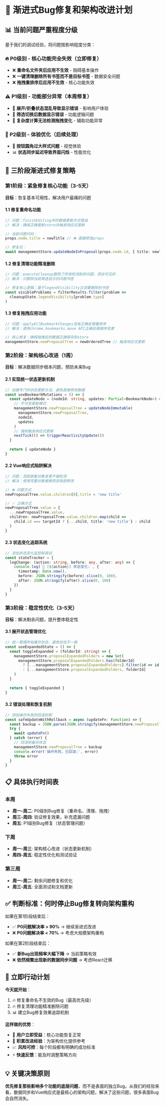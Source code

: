 # 🎯 渐进式Bug修复和架构改进计划

## 📊 当前问题严重程度分级

基于我们的调试经验，将问题按影响程度分类：

### 🔥 **P0级别 - 核心功能完全失效（立即修复）**
- ❌ **重命名文件夹后应用不生效** - 阻碍基本操作
- ❌ **一键清理删除所有书签而不是目标书签** - 数据安全问题  
- ❌ **拖拽重排序后应用不生效** - 核心功能失效

### ⚠️ **P1级别 - 功能部分异常（本周修复）**
- 🐛 **展开/折叠状态混乱导致显示错误** - 影响用户体验
- 🐛 **筛选切换后数据显示错误** - 功能逻辑问题
- 🐛 **复杂度计算无法检测拖拽变化** - 辅助功能异常

### 📝 **P2级别 - 体验优化（后续处理）**
- 🎨 **按钮圆角过大样式问题** - 视觉体验
- 📊 **状态同步延迟导致界面闪烁** - 性能优化

## 🚀 **三阶段渐进式修复策略**

### **第1阶段：紧急修复核心功能（3-5天）**
**目标**：恢复基本可用性，解决用户最痛的问题

#### 1.1 修复重命名功能
```typescript
// 问题：finishEditing中的数据更新方式错误
// 解决：确保正确更新store并触发响应式更新

// 当前问题代码：
props.node.title = newTitle // ❌ 直接修改props

// 修复后：
await managementStore.updateNodeInProposal(props.node.id, { title: newTitle })
```

#### 1.2 修复清理功能精准删除
```typescript
// 问题：executeCleanup删除了所有检测到的问题，而非可见的
// 解决：只删除当前筛选显示的问题书签

// 修复核心逻辑：基于legendVisibility过滤要删除的书签
const visibleProblems = filterResults.filter(problem => 
  cleanupState.legendVisibility[problem.type]
)
```

#### 1.3 修复拖拽应用功能
```typescript
// 问题：applyAllBookmarkChanges没有正确处理重排序
// 解决：使用chrome.bookmarks.move API正确处理顺序变更

// 核心修复：确保拖拽后的数据正确保存到store
managementStore.newProposalTree = newOrderedTree // 触发响应式更新
```

### **第2阶段：架构核心改进（1周）**
**目标**：解决数据同步根本问题，预防未来Bug

#### 2.1 实现统一状态更新机制
```typescript
// 创建专门的状态更新方法，避免直接修改数据
const useBookmarkMutations = () => {
  const updateNode = (nodeId: string, updates: Partial<BookmarkNode>) => {
    // 不可变更新模式
    managementStore.newProposalTree = updateNodeImmutable(
      managementStore.newProposalTree, 
      nodeId, 
      updates
    )
    // 强制触发响应式更新
    nextTick(() => triggerReactivityUpdate())
  }
  
  return { updateNode }
}
```

#### 2.2 Vue响应式陷阱解决
```typescript
// 问题：深层嵌套对象变更不被检测
// 解决：使用完整对象替换而非局部修改

// ❌ 问题方式
newProposalTree.value.children[0].title = 'new title'

// ✅ 正确方式  
newProposalTree.value = {
  ...newProposalTree.value,
  children: newProposalTree.value.children.map(child => 
    child.id === targetId ? {...child, title: 'new title'} : child
  )
}
```

#### 2.3 状态变化追踪系统
```typescript
// 添加状态变化监控和调试
const stateTracker = {
  logChange: (action: string, before: any, after: any) => {
    console.log(`🔄 [${action}] 状态变化:`, {
      timestamp: Date.now(),
      before: JSON.stringify(before).slice(0, 100),
      after: JSON.stringify(after).slice(0, 100)
    })
  }
}
```

### **第3阶段：稳定性优化（3-5天）**
**目标**：解决剩余问题，提升整体稳定性

#### 3.1 展开状态管理优化
```typescript
// 统一管理所有展开状态，避免状态不一致
const useExpandedState = () => {
  const toggleExpanded = (folderId: string) => {
    managementStore.proposalExpandedFolders = new Set(
      managementStore.proposalExpandedFolders.has(folderId)
        ? [...managementStore.proposalExpandedFolders].filter(id => id !== folderId)
        : [...managementStore.proposalExpandedFolders, folderId]
    )
  }
  
  return { toggleExpanded }
}
```

#### 3.2 错误处理和恢复机制
```typescript
// 添加操作失败的回滚机制
const safeUpdateWithRollback = async (updateFn: Function) => {
  const backup = JSON.parse(JSON.stringify(managementStore.newProposalTree))
  try {
    await updateFn()
  } catch (error) {
    // 回滚到备份状态
    managementStore.newProposalTree = backup
    console.error('操作失败，已回滚:', error)
    throw error
  }
}
```

## 📋 **具体执行时间表**

### **本周**
- **周一-周二**: P0级别Bug修复（重命名、清理、拖拽）
- **周三-周四**: 验证修复效果，补充遗漏问题
- **周五**: P1级别Bug修复（状态管理问题）

### **下周**
- **周一-周三**: 架构核心改进（状态更新机制）
- **周四-周五**: 稳定性优化和测试验证

### **第三周** 
- **周一-周二**: 剩余问题修复和优化
- **周三-周五**: 全面测试和文档更新

## ✅ **判断标准：何时停止Bug修复转向架构重构**

如果在第1阶段结束后：
- ✅ **P0问题解决率 > 90%** → 继续渐进式改进
- ❌ **P0问题解决率 < 70%** → 考虑大规模架构重构

如果在第2阶段结束后：
- ✅ **新Bug出现频率大幅下降** → 当前策略有效
- ❌ **依然频繁出现新的数据同步问题** → 考虑React迁移

## 🎯 **立即行动计划**

**今天就开始**：
1. 🔥 修复重命名不生效的Bug（最高优先级）
2. 🔥 修复清理功能精准删除问题
3. 📊 建立Bug修复效果追踪机制

**这样做的优势**：
- 💪 **用户立即受益**：核心功能恢复正常
- 🔧 **积累改进经验**：为架构优化提供参考  
- 📈 **风险可控**：每个阶段都有明确的成功标准
- ⚡ **快速反馈**：能及时调整策略方向

## 💡 **关键决策原则**

**优先修复那些影响多个功能的底层问题**，而不是表面的独立Bug。从我们的经验来看，数据同步和Vue响应式是最核心的架构问题，解决了这些问题，很多表面Bug会自然消失。
